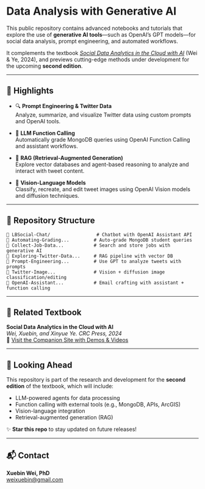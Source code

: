 # Data Analysis with Generative AI

This public repository contains advanced notebooks and tutorials that explore the use of **generative AI tools**—such as OpenAI’s GPT models—for social data analysis, prompt engineering, and automated workflows.

It complements the textbook [_Social Data Analytics in the Cloud with AI_](https://www.taylorfrancis.com/books/mono/10.1201/9781003437611/social-data-analytics-cloud-ai-xuebin-wei-xinyue-ye) (Wei & Ye, 2024), and previews cutting-edge methods under development for the upcoming **second edition**.

---

## 🌟 Highlights

- 🔍 **Prompt Engineering & Twitter Data**  
  Analyze, summarize, and visualize Twitter data using custom prompts and OpenAI tools.

- 🤖 **LLM Function Calling**  
  Automatically grade MongoDB queries using OpenAI Function Calling and assistant workflows.

- 🧠 **RAG (Retrieval-Augmented Generation)**  
  Explore vector databases and agent-based reasoning to analyze and interact with tweet content.

- 🎨 **Vision-Language Models**  
  Classify, recreate, and edit tweet images using OpenAI Vision models and diffusion techniques.

---

## 📂 Repository Structure

```
📁 LBSocial-Chat/                 # Chatbot with OpenAI Assistant API
📄 Automating-Grading...         # Auto-grade MongoDB student queries
📄 Collect-Job-Data...           # Search and store jobs with generative AI
📄 Exploring-Twitter-Data...     # RAG pipeline with vector DB
📄 Prompt-Engineering...         # Use GPT to analyze tweets with prompts
📄 Twitter-Image...              # Vision + diffusion image classification/editing
📄 OpenAI-Assistant...           # Email crafting with assistant + function calling
```

---

## 📘 Related Textbook

**Social Data Analytics in the Cloud with AI**  
_Wei, Xuebin, and Xinyue Ye. CRC Press, 2024_  
🔗 [Visit the Companion Site with Demos & Videos](https://lbsocial.net)

---

## 📅 Looking Ahead

This repository is part of the research and development for the **second edition** of the textbook, which will include:

- LLM-powered agents for data processing
- Function calling with external tools (e.g., MongoDB, APIs, ArcGIS)
- Vision-language integration
- Retrieval-augmented generation (RAG)

✨ **Star this repo** to stay updated on future releases!

---

## 📬 Contact

**Xuebin Wei, PhD**  
weixuebin@gmail.com
